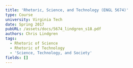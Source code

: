 ```yaml
---
title: 'Rhetoric, Science, and Technology (ENGL 5674)'
type: Course
university: Virginia Tech
date: Spring 2017
pubURL: /assets/docs/5674_lindgren_s18.pdf
authors: Chris Lindgren
tags:
  - Rhetoric of Science
  - Rhetoric of Technology
  - 'Science, Technology, and Society'
fields: []
---
```


